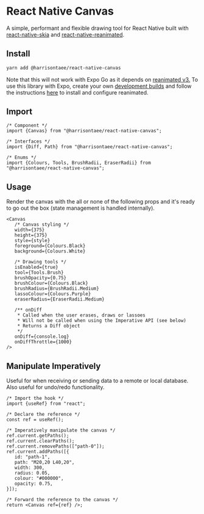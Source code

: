 # React Native Canvas

A simple, performant and flexible drawing tool for React Native built with [react-native-skia](https://github.com/Shopify/react-native-skia) and [react-native-reanimated](https://docs.swmansion.com/react-native-reanimated/docs/).

## Install
```bash
yarn add @harrisontaee/react-native-canvas
```

Note that this will not work with Expo Go as it depends on [reanimated v3.]() To use this library with Expo, create your own [development builds](https://docs.expo.dev/develop/development-builds/introduction/) and follow the instructions [here](https://docs.swmansion.com/react-native-reanimated/docs/fundamentals/installation) to install and configure reanimated.

## Import
```tsx
/* Component */
import {Canvas} from "@harrisontaee/react-native-canvas";

/* Interfaces */
import {Diff, Path} from "@harrisontaee/react-native-canvas";

/* Enums */
import {Colours, Tools, BrushRadii, EraserRadii} from "@harrisontaee/react-native-canvas";
```

## Usage
Render the canvas with the all or none of the following props and it's ready to go out the box (state management is handled internally).
```tsx
<Canvas
   /* Canvas styling */
   width={375}
   height={375}
   style={style}
   foreground={Colours.Black}
   background={Colours.White}
   
   /* Drawing tools */
   isEnabled={true}
   tool={Tools.Brush}
   brushOpacity={0.75}
   brushColour={Colours.Black}
   brushRadius={BrushRadii.Medium}
   lassoColour={Colours.Purple}
   eraserRadius={EraserRadii.Medium}

   /** onDiff
    * Called when the user erases, draws or lassoes
    * Will not be called when using the Imperative API (see below)
    * Returns a Diff object
    */
   onDiff={console.log}
   onDiffThrottle={1000}
/>
```

## Manipulate Imperatively
Useful for when receiving or sending data to a remote or local database. Also useful for undo/redo functionality.
```tsx
/* Import the hook */
import {useRef} from "react";

/* Declare the reference */
const ref = useRef();

/* Imperatively manipulate the canvas */
ref.current.getPaths();
ref.current.clearPaths();
ref.current.removePaths(["path-0"]);
ref.current.addPaths([{
   id: "path-1",
   path: "M20,20 L40,20",
   width: 300,
   radius: 0.05,
   colour: "#000000",
   opacity: 0.75,
}]);

/* Forward the reference to the canvas */
return <Canvas ref={ref} />;
```